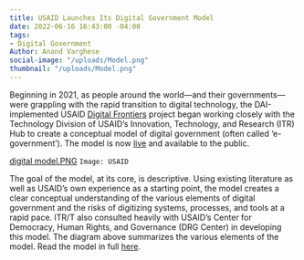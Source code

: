 ```yaml
---
title: USAID Launches Its Digital Government Model
date: 2022-06-16 16:43:00 -04:00
tags:
- Digital Government
Author: Anand Varghese
social-image: "/uploads/Model.png"
thumbnail: "/uploads/Model.png"
---
```


Beginning in 2021, as people around the world—and their governments—were grappling with the rapid transition to digital technology, the DAI-implemented USAID [Digital Frontiers](https://www.digitalfrontiersdai.com/) project began working closely with the Technology Division of USAID’s Innovation, Technology, and Research (ITR) Hub to create a conceptual model of digital government (often called ‘e-government’). The model is now [live](https://www.usaid.gov/digital-development/digital-government-model) and available to the public. 

<!--more-->

[digital model.PNG](/uploads/digital%20model.PNG) `Image: USAID`

The goal of the model, at its core, is descriptive. Using existing literature as well as USAID’s own experience as a starting point, the model creates a clear conceptual understanding of the various elements of digital government and the risks of digitizing systems, processes, and tools at a rapid pace. ITR/T also consulted heavily with USAID’s Center for Democracy, Human Rights, and Governance (DRG Center) in developing this model. The diagram above summarizes the various elements of the model. Read the model in full [here](https://www.usaid.gov/digital-development/digital-government-model).  
